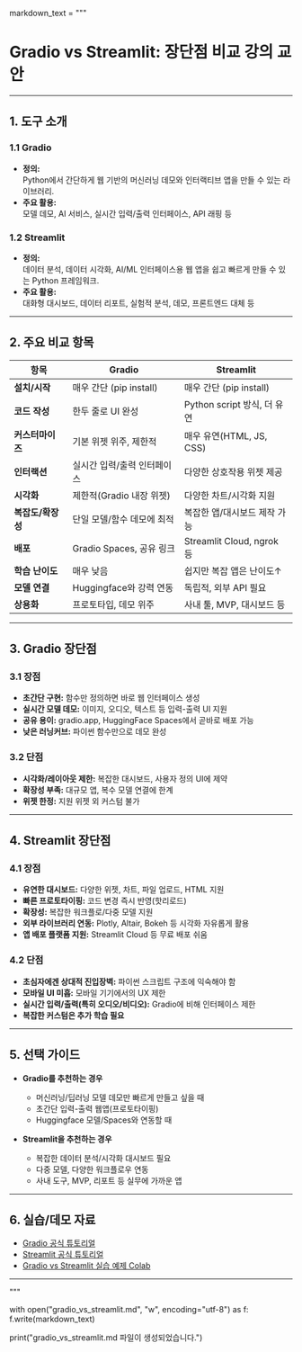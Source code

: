 markdown_text = """
# Gradio vs Streamlit: 장단점 비교 강의 교안

---

## 1. 도구 소개

### 1.1 Gradio
- **정의:**  
  Python에서 간단하게 웹 기반의 머신러닝 데모와 인터랙티브 앱을 만들 수 있는 라이브러리.
- **주요 활용:**  
  모델 데모, AI 서비스, 실시간 입력/출력 인터페이스, API 래핑 등

### 1.2 Streamlit
- **정의:**  
  데이터 분석, 데이터 시각화, AI/ML 인터페이스용 웹 앱을 쉽고 빠르게 만들 수 있는 Python 프레임워크.
- **주요 활용:**  
  대화형 대시보드, 데이터 리포트, 실험적 분석, 데모, 프론트엔드 대체 등

---

## 2. 주요 비교 항목

| 항목             | Gradio                    | Streamlit                 |
|------------------|---------------------------|---------------------------|
| **설치/시작**    | 매우 간단 (pip install)   | 매우 간단 (pip install)   |
| **코드 작성**    | 한두 줄로 UI 완성         | Python script 방식, 더 유연|
| **커스터마이즈** | 기본 위젯 위주, 제한적    | 매우 유연(HTML, JS, CSS)  |
| **인터랙션**     | 실시간 입력/출력 인터페이스| 다양한 상호작용 위젯 제공  |
| **시각화**       | 제한적(Gradio 내장 위젯)  | 다양한 차트/시각화 지원    |
| **복잡도/확장성**| 단일 모델/함수 데모에 최적| 복잡한 앱/대시보드 제작 가능|
| **배포**         | Gradio Spaces, 공유 링크  | Streamlit Cloud, ngrok 등  |
| **학습 난이도**  | 매우 낮음                 | 쉽지만 복잡 앱은 난이도↑    |
| **모델 연결**    | Huggingface와 강력 연동   | 독립적, 외부 API 필요       |
| **상용화**       | 프로토타입, 데모 위주     | 사내 툴, MVP, 대시보드 등   |

---

## 3. Gradio 장단점

### 3.1 장점
- **초간단 구현:** 함수만 정의하면 바로 웹 인터페이스 생성
- **실시간 모델 데모:** 이미지, 오디오, 텍스트 등 입력-출력 UI 지원
- **공유 용이:** gradio.app, HuggingFace Spaces에서 곧바로 배포 가능
- **낮은 러닝커브:** 파이썬 함수만으로 데모 완성

### 3.2 단점
- **시각화/레이아웃 제한:** 복잡한 대시보드, 사용자 정의 UI에 제약
- **확장성 부족:** 대규모 앱, 복수 모델 연결에 한계
- **위젯 한정:** 지원 위젯 외 커스텀 불가

---

## 4. Streamlit 장단점

### 4.1 장점
- **유연한 대시보드:** 다양한 위젯, 차트, 파일 업로드, HTML 지원
- **빠른 프로토타이핑:** 코드 변경 즉시 반영(핫리로드)
- **확장성:** 복잡한 워크플로/다중 모델 지원
- **외부 라이브러리 연동:** Plotly, Altair, Bokeh 등 시각화 자유롭게 활용
- **앱 배포 플랫폼 지원:** Streamlit Cloud 등 무료 배포 쉬움

### 4.2 단점
- **초심자에겐 상대적 진입장벽:** 파이썬 스크립트 구조에 익숙해야 함
- **모바일 UI 미흡:** 모바일 기기에서의 UX 제한
- **실시간 입력/출력(특히 오디오/비디오):** Gradio에 비해 인터페이스 제한
- **복잡한 커스텀은 추가 학습 필요**

---

## 5. 선택 가이드

- **Gradio를 추천하는 경우**
    - 머신러닝/딥러닝 모델 데모만 빠르게 만들고 싶을 때
    - 초간단 입력-출력 웹앱(프로토타이핑)
    - Huggingface 모델/Spaces와 연동할 때

- **Streamlit을 추천하는 경우**
    - 복잡한 데이터 분석/시각화 대시보드 필요
    - 다중 모델, 다양한 워크플로우 연동
    - 사내 도구, MVP, 리포트 등 실무에 가까운 앱

---

## 6. 실습/데모 자료

- [Gradio 공식 튜토리얼](https://gradio.app/get_started)
- [Streamlit 공식 튜토리얼](https://docs.streamlit.io/)
- [Gradio vs Streamlit 실습 예제 Colab](https://colab.research.google.com/)

---
"""

with open("gradio_vs_streamlit.md", "w", encoding="utf-8") as f:
    f.write(markdown_text)

print("gradio_vs_streamlit.md 파일이 생성되었습니다.")
